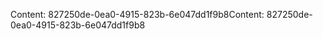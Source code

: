 <span data-ttu-id="2de30-101">Content: 827250de-0ea0-4915-823b-6e047dd1f9b8</span><span class="sxs-lookup"><span data-stu-id="2de30-101">Content: 827250de-0ea0-4915-823b-6e047dd1f9b8</span></span>